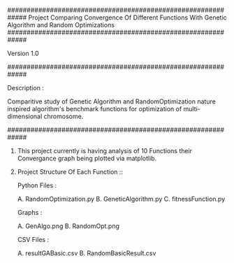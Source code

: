 #############################################################
		Project Comparing Convergence Of Different Functions
		With Genetic Algorithm and Random Optimizations 
#############################################################

Version 1.0

#############################################################

Description :

Comparitive study of Genetic Algorithm and RandomOptimization nature inspired algorithm's benchmark functions for optimization of multi-dimensional chromosome.

#############################################################

1. This project currently is having analysis of 10 Functions their Convergance graph being plotted via matplotlib.

2. Project Structure Of Each Function ::

	Python Files :

	A. RandomOptimization.py
	B. GeneticAlgorithm.py
	C. fitnessFunction.py
	
	Graphs :
	
	A. GenAlgo.png
	B. RandomOpt.png
	
	CSV Files :
	
	A. resultGABasic.csv
	B. RandomBasicResult.csv

	 
